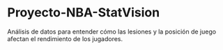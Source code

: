 # Proyecto-NBA-StatVision
Análisis de datos para entender cómo las lesiones y la posición de juego afectan el rendimiento de los jugadores.
